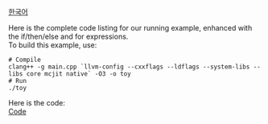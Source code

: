 [한국어](./KOR.md)

Here is the complete code listing for our running example, enhanced with the if/then/else and for expressions.  
To build this example, use:

```
# Compile
clang++ -g main.cpp `llvm-config --cxxflags --ldflags --system-libs --libs core mcjit native` -O3 -o toy
# Run
./toy
```

Here is the code:  
[Code](./main.cpp)
